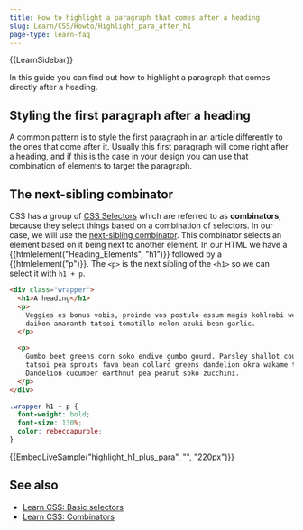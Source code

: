 ```yaml
---
title: How to highlight a paragraph that comes after a heading
slug: Learn/CSS/Howto/Highlight_para_after_h1
page-type: learn-faq
---
```


{{LearnSidebar}}

In this guide you can find out how to highlight a paragraph that comes directly after a heading.

## Styling the first paragraph after a heading

A common pattern is to style the first paragraph in an article differently to the ones that come after it. Usually this first paragraph will come right after a heading, and if this is the case in your design you can use that combination of elements to target the paragraph.

## The next-sibling combinator

CSS has a group of [CSS Selectors](/en-US/docs/Web/CSS/CSS_selectors) which are referred to as **combinators**, because they select things based on a combination of selectors. In our case, we will use the [next-sibling combinator](/en-US/docs/Web/CSS/Next-sibling_combinator). This combinator selects an element based on it being next to another element. In our HTML we have a {{htmlelement("Heading_Elements", "h1")}} followed by a {{htmlelement("p")}}. The `<p>` is the next sibling of the `<h1>` so we can select it with `h1 + p`.

```html live-sample___highlight_h1_plus_para
<div class="wrapper">
  <h1>A heading</h1>
  <p>
    Veggies es bonus vobis, proinde vos postulo essum magis kohlrabi welsh onion
    daikon amaranth tatsoi tomatillo melon azuki bean garlic.
  </p>

  <p>
    Gumbo beet greens corn soko endive gumbo gourd. Parsley shallot courgette
    tatsoi pea sprouts fava bean collard greens dandelion okra wakame tomato.
    Dandelion cucumber earthnut pea peanut soko zucchini.
  </p>
</div>
```

```css live-sample___highlight_h1_plus_para
.wrapper h1 + p {
  font-weight: bold;
  font-size: 130%;
  color: rebeccapurple;
}
```

{{EmbedLiveSample("highlight_h1_plus_para", "", "220px")}}

## See also

- [Learn CSS: Basic selectors](/en-US/docs/Learn_web_development/Core/Styling_basics/Basic_selectors)
- [Learn CSS: Combinators](/en-US/docs/Learn_web_development/Core/Styling_basics/Combinators)
